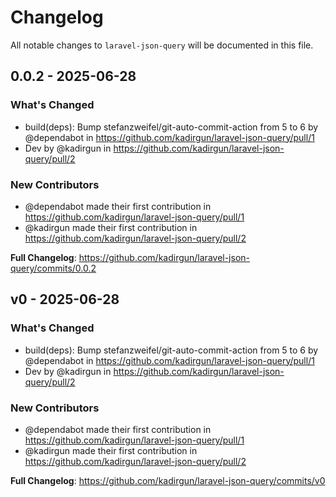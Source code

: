 # Changelog

All notable changes to `laravel-json-query` will be documented in this file.

## 0.0.2 - 2025-06-28

### What's Changed

* build(deps): Bump stefanzweifel/git-auto-commit-action from 5 to 6 by @dependabot in https://github.com/kadirgun/laravel-json-query/pull/1
* Dev by @kadirgun in https://github.com/kadirgun/laravel-json-query/pull/2

### New Contributors

* @dependabot made their first contribution in https://github.com/kadirgun/laravel-json-query/pull/1
* @kadirgun made their first contribution in https://github.com/kadirgun/laravel-json-query/pull/2

**Full Changelog**: https://github.com/kadirgun/laravel-json-query/commits/0.0.2

## v0 - 2025-06-28

### What's Changed

* build(deps): Bump stefanzweifel/git-auto-commit-action from 5 to 6 by @dependabot in https://github.com/kadirgun/laravel-json-query/pull/1
* Dev by @kadirgun in https://github.com/kadirgun/laravel-json-query/pull/2

### New Contributors

* @dependabot made their first contribution in https://github.com/kadirgun/laravel-json-query/pull/1
* @kadirgun made their first contribution in https://github.com/kadirgun/laravel-json-query/pull/2

**Full Changelog**: https://github.com/kadirgun/laravel-json-query/commits/v0

